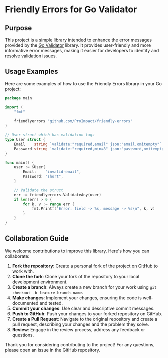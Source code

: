 # Friendly Errors for Go Validator

## Purpose
This project is a simple library intended to enhance the error messages provided by the [Go Validator](https://github.com/go-playground/validator) library. It provides user-friendly and more informative error messages, making it easier for developers to identify and resolve validation issues.

## Usage Examples
Here are some examples of how to use the Friendly Errors library in your Go project:

```go
package main

import (
	"fmt"

	friendlyerrors "github.com/ProImpact/friendly-errors"
)

// User struct which has validation tags
type User struct {
	Email    string `validate:"required,email" json:"email,omitempty"`
	Password string `validate:"required,min=8" json:"password,omitempty"`
}

func main() {
	user := &User{
		Email:    "invalid-email",
		Password: "short",
	}

	// Validate the struct
	err := friendlyerrors.ValidateAny(user)
	if len(err) > 0 {
		for k, v := range err {
			fmt.Printf("Error: field -> %s, message -> %s\n", k, v)
		}
	}
}
```

## Collaboration Guide
We welcome contributions to improve this library. Here's how you can collaborate:

1. **Fork the repository**: Create a personal fork of the project on GitHub to work with.
2. **Clone the fork**: Clone your fork of the repository to your local development environment.
3. **Create a branch**: Always create a new branch for your work using `git checkout -b feature-branch-name`.
4. **Make changes**: Implement your changes, ensuring the code is well-documented and tested.
5. **Commit your changes**: Use clear and descriptive commit messages.
6. **Push to GitHub**: Push your changes to your forked repository on GitHub.
7. **Create a Pull Request**: Navigate to the original repository and create a pull request, describing your changes and the problem they solve.
8. **Review**: Engage in the review process, address any feedback or questions.

Thank you for considering contributing to the project! For any questions, please open an issue in the GitHub repository.

